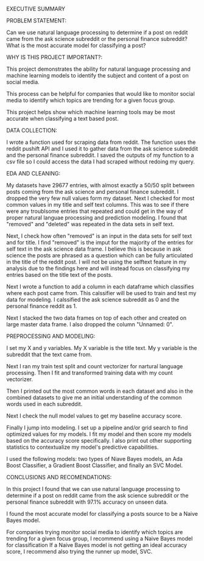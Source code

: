 EXECUTIVE SUMMARY

PROBLEM STATEMENT:

Can we use natural language processing to determine if a post on reddit came from the ask science subreddit or the personal finance subreddit? What is the most accurate model for classifying a post?

WHY IS THIS PROJECT IMPORTANT?:

This project demonstrates the ability for natural language processing and machine learning models to identify the subject and content of a post on social media. 

This process can be helpful for companies that would like to monitor social media to identify which topics are trending for a given focus group. 

This project helps show which machine learning tools may be most accurate when classifying a text based post. 


DATA COLLECTION:
    
I wrote a function used for scraping data from reddit. The function uses the reddit pushift API and I used it to gather data from the ask science subreddit and the personal finance subreddit. I saved the outputs of my function to a csv file so I could access the data I had scraped without redoing my query.

EDA AND CLEANING:

My datasets have 29677 entries, with almost exactly a 50/50 split between posts coming from the ask science and personal finance subreddit. I dropped the very few null values form my dataset. Next I checked for most common values in my title and self text columns. This was to see if there were any troublsome entries that repeated and could get in the way of proper natural languae processing and prediction modeling. I found that "removed" and "deleted" was repeated in the data sets in self text.

Next, I check how often "removed" is an input in the data sets for self text and for title. I find "removed" is the imput for the majority of the entries for self text in the ask science data frame.  I believe this is because in ask science the posts are phrased as a question which can be fully articulated in the title of the reddit post. I will not be using the selftext feature in my analysis due to the findings here and will instead focus on classifying my entries based on the title text of the posts. 

Next I wrote a function to add a column in each dataframe which classifies where each post came from. This calssifier will be used to train and test my data for modeling. I calssified the ask science subreddit as 0 and  the personal finance reddit as 1.

Next I stacked the two data frames on top of each other and created on large master data frame. I also dropped the column "Unnamed: 0".

PREPROCESSING AND MODELING:
    
I set my X and y variables. My X variable is the title text. My y variable is the subreddit that the text came from.

Next I ran my train test split and count vectorizer for nartural language processing. Then I fit and transformed training data with my count vectorizer. 

Then I printed out the most common words in each dataset and also in the combined datasets to give me an initial understanding of the common words used in each subreddit. 

Next I check the null model values to get my baseline accuracy score.

Finally I jump into modeling. I set up a pipeline and/or grid search to find optimized values for my models. I fit my model and then score my models based on the accuracy score specifically. I also print out other supporting statistics to contextualize my model's predictive capabilities. 

I used the following models: two types of Niave Bayes models, an Ada Boost Classifier, a Gradient Boost Classifier, and finally an SVC Model.

CONCLUSIONS AND RECOMENDATIONS:

In this project I found that we can use natural language processing to determine if a post on reddit came from the ask science subreddit or the personal finance subreddit with 97.1% accuracy on unseen data. 

I found the most accurate model for classifying a posts source to be a Naive Bayes model.

For companies trying monitor social media to identify which topics are trending for a given focus group, I recommend using a Naive Bayes model for classification
If a Naive Bayes model is not getting an ideal accuracy score, I recommend also trying the runner up model, SVC.  
